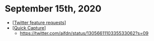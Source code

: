 # September 15th, 2020
- [[Twitter feature requests]]
- [[Quick Capture]]
    - https://twitter.com/aifdn/status/1305661110335533062?s=09



[//begin]: # "Autogenerated link references for markdown compatibility"
[Twitter feature requests]: ../twitter-feature-requests.md "Twitter Feature Requests"
[Quick Capture]: ../quick-capture.md "Quick Capture"
[//end]: # "Autogenerated link references"